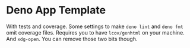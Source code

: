 # Deno App Template

With tests and coverage. Some settings to make `deno lint` and `deno fmt` omit coverage files. Requires you to have `lcov/genhtml` on your machine. And `xdg-open`. You can remove those two bits though.
